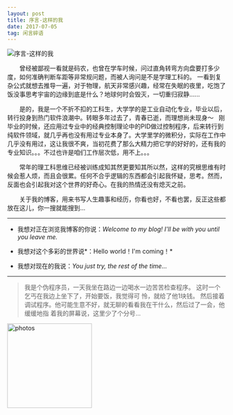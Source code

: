 ```yaml
---
layout: post
title: 序言-这样的我
date: 2017-07-05 
tag: 闲言碎语
---
```



 ![序言-这样的我](http://omjh2j5h3.bkt.clouddn.com/2017-03-09.jpg)

　　曾经被鄙视一看就是码农，也曾在学车时候，问过直角转弯方向盘要打多少度，如何准确判断车距等非常规问题，而被人询问是不是学理工科的。
一看到复杂公式就想去推导一遍，对于物理，航天非常感兴趣，经常在失眠的夜里，吃饱了饭没事思考宇宙的边缘到底是什么？地球何时会毁灭，一切重归寂静......

　　是的，我是一个不折不扣的工科生，大学学的是工业自动化专业，毕业以后，转行投身到热门软件浪潮中。转眼多年过去了，青春已逝，而理想尚未现身～
    刚毕业的时候，还应用过专业中的经典控制理论中的PID做过控制程序，后来转行到纯软件领域，就几乎再也没有用过专业本身了。大学里学的微积分，实际在工作中几乎没有用过，这让我很不爽，当初花费了那么大精力把它学的好好的，还有我的专业知识。。。不过也许是咱们工作层次低，用不上。。。

　　常年的理工科思维已经被训练成知其然更要知其所以然，这样的究根思维有时候会惹人烦，而且会很累。任何不合乎逻辑的东西都会引起我怀疑，思考。然而，反面也会引起我对这个世界的好奇心。在我的热情还没有熄灭之前。
   
<p></p>

　　关于我的博客，用来书写人生趣事和经历，你看也好，不看也罢，反正这些都放在这儿，你一搜就能搜到... 
   
-----------------

- 我想对正在浏览我博客的你说：*Welcome to my blog! I'll be with you until you leave me.*


- 我想对这个多彩的世界说*：Hello world！I'm coming！*


- 我想对现在的我说：*You just try, the rest of the time...*

-----------------

> 我是个伪程序员，一天我坐在路边一边喝水一边苦苦检查程序。 这时一个乞丐在我边上坐下了，开始要饭，我觉得可
> 怜，就给了他1块钱。 然后接着调试程序。他可能生意不好，就无聊的看看我在干什么，然后过了一会，他缓缓地指
> 着我的屏幕说，这里少了个分号... 

<a href="/photos/" target="_blank"><img src="http://omjh2j5h3.bkt.clouddn.com/%E5%A4%A9%E7%AD%96.jpg" width="195" height="195" alt="photos"/></a>

